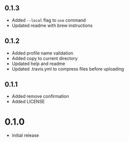 ## 0.1.3

- Added `--local` flag to `use` command
- Updated readme with brew instructions

## 0.1.2

- Added profile name validation
- Added copy to current directory
- Updated help and readme
- Updated .travis.yml to compress files before uploading

## 0.1.1

- Added remove confirmation
- Added LICENSE

# 0.1.0

- Initial release
